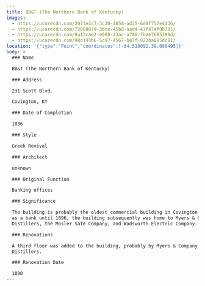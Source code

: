 ```yaml
---
title: BB&T (The Northern Bank of Kentucky)
images:
  - https://ucarecdn.com/2073e3c7-3c30-4858-ad35-6d0f757e4436/
  - https://ucarecdn.com/72860079-3bce-45b8-aad4-47f474f0b785/
  - https://ucarecdn.com/0a13cae2-e008-43ac-a700-fbee7605399d/
  - https://ucarecdn.com/98c193b6-5c97-4567-b47f-922ba685dc81/
location: '{"type":"Point","coordinates":[-84.510092,39.088495]}'
body: >
  ### Name

  BB&T (The Northern Bank of Kentucky)

  ### Address

  231 Scott Blvd.

  Covington, KY

  ### Date of Completion

  1836

  ### Style

  Greek Revival

  ### Architect

  unknown

  ### Original Function

  Banking offices

  ### Significance

  The building is probably the oldest commercial building in Covington.  Serving
  as a bank until 1896, the building subsequently was home to Myers & Company
  Distillers, the Mosler Safe Company, and Wadsworth Electric Company.

  ### Renovations

  A third floor was added to the building, probably by Myers & Company
  Distillers.

  ### Renovation Date

  1890
---
```

